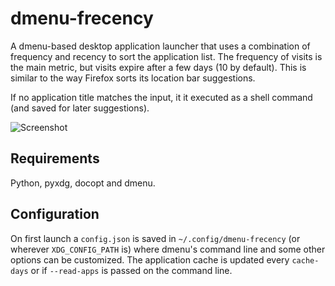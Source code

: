 # dmenu-frecency

A dmenu-based desktop application launcher that uses a combination of frequency
and recency to sort the application list. The frequency of visits is the main
metric, but visits expire after a few days (10 by default). This is similar to
the way Firefox sorts its location bar suggestions.

If no application title matches the input, it it executed as a shell command
(and saved for later suggestions).

![Screenshot](http://i.imgur.com/UqwtAGL.png)

## Requirements

Python, pyxdg, docopt and dmenu.

## Configuration

On first launch a `config.json` is saved in `~/.config/dmenu-frecency` (or
wherever `XDG_CONFIG_PATH` is) where dmenu's command line and some other
options can be customized. The application cache is updated every
`cache-days` or if `--read-apps` is passed on the command line.
